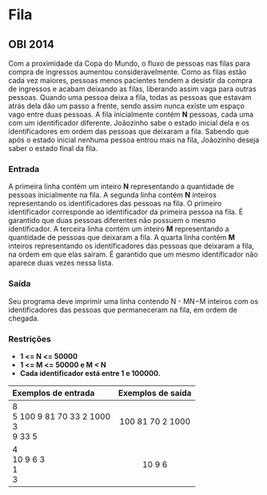 # Fila
 ## OBI 2014
 Com a proximidade da Copa do Mundo, o fluxo de pessoas nas filas para compra de ingressos aumentou consideravelmente. Como as filas estão cada vez maiores, pessoas menos pacientes tendem a desistir da compra de ingressos e acabam deixando as filas, liberando assim vaga para outras pessoas. Quando uma pessoa deixa a fila, todas as pessoas que estavam atrás dela dão um passo a frente, sendo assim nunca existe um espaço vago entre duas pessoas. A fila inicialmente contém **N** pessoas, cada uma com um identificador diferente. Joãozinho sabe o estado inicial dela e os identificadores em ordem das pessoas que deixaram a fila. Sabendo que após o estado inicial nenhuma pessoa entrou mais na fila, Joãozinho deseja saber o estado final da fila.

 ### Entrada
  A primeira linha contém um inteiro **N** representando a quantidade de pessoas inicialmente na fila. A segunda linha contém **N** inteiros representando os identificadores das pessoas na fila. O primeiro identificador corresponde ao identificador da primeira pessoa na fila. É garantido que duas pessoas diferentes não possuem o mesmo identificador. A terceira linha contém um inteiro **M** representando a quantidade de pessoas que deixaram a fila. A quarta linha contém **M** inteiros representando os identificadores das pessoas que deixaram a fila, na ordem em que elas saíram. É garantido que um mesmo identificador não aparece duas vezes nessa lista.

 ### Saída
  Seu programa deve imprimir uma linha contendo N - MN−M inteiros com os identificadores das pessoas que permaneceram na fila, em ordem de chegada.

 ### Restrições
  * **1 <= N <= 50000**
  * **1 <= M <= 50000 e M < N** 
  * **Cada identificador está entre 1 e 100000.** 
  
  | Exemplos de entrada                         | Exemplos de saída |
  | :------------------------------------------ | :---------------: |
  | 8<br>5 100 9 81 70 33 2 1000<br>3<br>9 33 5 | 100 81 70 2 1000  |
  | 4<br>10 9 6 3<br>1<br>3                     |      10 9 6       |
  

 